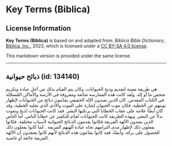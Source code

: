 # Key Terms (Biblica)

## License Information

**Key Terms (Biblica)** is based on and adapted from: _Biblica Bible Dictionary_, [Biblica, Inc.](https://www.biblica.com/), 2023, which is licensed under a [CC BY-SA 4.0 license](https://creativecommons.org/licenses/by-sa/4.0/legalcode.en).

This markdown version is provided under the same license.



--------------------------------

## ذبائح حيوانية (id: 134140)

هي طريقة معينة لتقديم وذبح الحيوانات. وكان يتم القيام بذلك من أجل عبادة وتكريم شخص ما أو إله. ولقد كانت هذه الممارسة شائعة ومعروفة في الأزمنة والأماكن المُسجّلة في الكتاب المقدس. كان الذين يعبدون الإله الحقيقي يقدّمون ذبائح من الحيوانات لإظهار توبتهم عن الخطية. فكان موت الحيوان إشارة على الموت والأذى الذي تجلبه الخطية. وقد كان أيضًا علامة على عقاب الخطايا التي يرتكبها البشر. فقد كانت الحيوانات تُذبح وتموت بدلاً عن البشر. وبهذه الطريقة كانت الحيوانات تُقدّم للتكفير عن خطايا الناس. أما الناس الذين يعبدون الآلهة المزيفة فكانوا يقدمون الذبائح الحيوانية لأسباب مختلفة. فكانوا يفعلون ذلك لإظهار مدى التزامهم تجاه عبادة آلهتهم المزيفة . كما كانوا يفعلون ذلك للحصول على بركة. وأيضًا، فقد كانوا يقدّمون هذه الذبائح لأنهم كانوا يعتقدون أن الآلهة المزيفة جائعة أو غاضبة.


